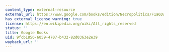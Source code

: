 ```yaml
---
content_type: external-resource
external_url: https://www.google.com/books/edition/Necropolitics/F1a6DwAAQBAJ?hl=en&gbpv=1
has_external_license_warning: true
license: https://en.wikipedia.org/wiki/All_rights_reserved
status: ''
title: Google Books
uid: 9fcb1856-6059-4707-b432-82d0363e2e39
wayback_url: ''
---
```

